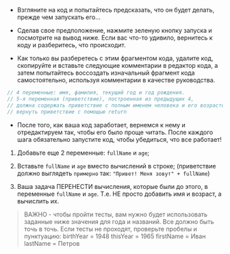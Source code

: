 - Взгляните на код и попытайтесь предсказать, что он будет делать, прежде чем запускать его...

- Сделав свое предположение, нажмите зеленую кнопку запуска и посмотрите на вывод ниже. Если вас что-то удивило, вернитесь к коду и разберитесь, что происходит.

- Как только вы разберетесь с этим фрагментом кода, удалите код, скопируйте и вставьте следующие комментарии в редактор кода, а затем попытайтесь воссоздать изначальный фрагмент кода самостоятельно, используя комментарии в качестве руководства.

```javascript
// 4 переменные: имя, фамилия, текущий год и год рождения.
// 5-я переменная (приветствие), построенная из предыдущих 4,
// должна содержать приветствие с полным именем человека и его возрастом.
// вернуть приветствие с помощью return
```

- После того, как ваша код заработает, вернемся к нему и отредактируем так, чтобы его было проще читать. После каждого шага обязательно запустите код, чтобы убедиться, что все работает!

1. Добавьте еще 2 переменные: `fullName` и `age`;

2. Вставьте `fullName` и `age` вместо вычислений в строке; (приветствие должно выглядеть `примерно` так: `"Привет! Меня зовут" + fullName`)

3. Ваша задача ПЕРЕНЕСТИ вычисления, которые были до этого, в переменные `fullName` и `age`. Т.е. НЕ просто добавить имя и возраст, а вычислить их.

> ВАЖНО - чтобы пройти тесты, вам нужно будет использовать заданные ниже значения для года и названий. Все должно быть точь в точь. Если тесты не проходят, проверьте пробелы и пунктуацию:
> birthYear = 1948
> thisYear = 1965
> firstName = Иван
> lastName = Петров
